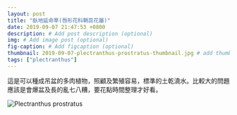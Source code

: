```yaml
---
layout: post
title: "臥地延命草(唇形花科鞘蕊花屬)"
date: 2019-09-07 21:47:53 +0800
description: # Add post description (optional)
img: # Add image post (optional)
fig-caption: # Add figcaption (optional)
thumbnail: 2019-09-07-plectranthus-prostratus-thumbnail.jpg # add thumbnail (optional)
tags: ["plectranthus"]
---
```

這是可以種成吊盆的多肉植物，照顧及繁殖容易，標準的土乾澆水。比較大的問題應該是會爆盆及長的亂七八糟，要花點時間整理才好看。

![Plectranthus prostratus]({{site.baseurl}}/assets/img/2019-09-07-plectranthus-prostratus-thumbnail.jpg)
